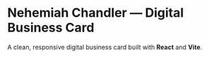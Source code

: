 # Nehemiah Chandler — Digital Business Card

A clean, responsive digital business card built with **React** and **Vite**.  
